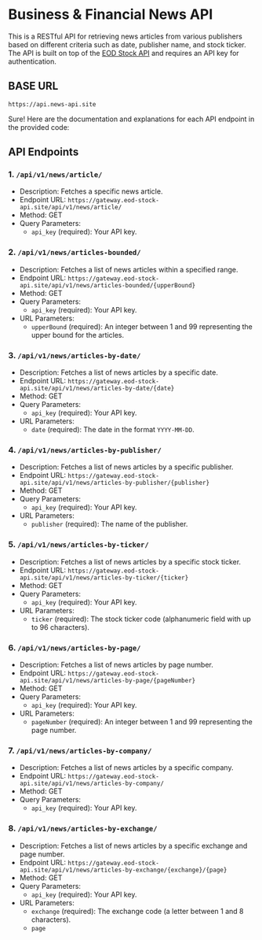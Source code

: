 
# Business & Financial News API

This is a RESTful API for retrieving news articles from various publishers based on different criteria such as date, publisher name, and stock ticker. The API is built on top of the [EOD Stock API](https://eod-stock-api.site/) and requires an API key for authentication.


## BASE URL

    https://api.news-api.site



Sure! Here are the documentation and explanations for each API endpoint in the provided code:

## API Endpoints

### 1. `/api/v1/news/article/`

- Description: Fetches a specific news article.
- Endpoint URL: `https://gateway.eod-stock-api.site/api/v1/news/article/`
- Method: GET
- Query Parameters:
  - `api_key` (required): Your API key.

### 2. `/api/v1/news/articles-bounded/`

- Description: Fetches a list of news articles within a specified range.
- Endpoint URL: `https://gateway.eod-stock-api.site/api/v1/news/articles-bounded/{upperBound}`
- Method: GET
- Query Parameters:
  - `api_key` (required): Your API key.
- URL Parameters:
  - `upperBound` (required): An integer between 1 and 99 representing the upper bound for the articles.

### 3. `/api/v1/news/articles-by-date/`

- Description: Fetches a list of news articles by a specific date.
- Endpoint URL: `https://gateway.eod-stock-api.site/api/v1/news/articles-by-date/{date}`
- Method: GET
- Query Parameters:
  - `api_key` (required): Your API key.
- URL Parameters:
  - `date` (required): The date in the format `YYYY-MM-DD`.

### 4. `/api/v1/news/articles-by-publisher/`

- Description: Fetches a list of news articles by a specific publisher.
- Endpoint URL: `https://gateway.eod-stock-api.site/api/v1/news/articles-by-publisher/{publisher}`
- Method: GET
- Query Parameters:
  - `api_key` (required): Your API key.
- URL Parameters:
  - `publisher` (required): The name of the publisher.

### 5. `/api/v1/news/articles-by-ticker/`

- Description: Fetches a list of news articles by a specific stock ticker.
- Endpoint URL: `https://gateway.eod-stock-api.site/api/v1/news/articles-by-ticker/{ticker}`
- Method: GET
- Query Parameters:
  - `api_key` (required): Your API key.
- URL Parameters:
  - `ticker` (required): The stock ticker code (alphanumeric field with up to 96 characters).

### 6. `/api/v1/news/articles-by-page/`

- Description: Fetches a list of news articles by page number.
- Endpoint URL: `https://gateway.eod-stock-api.site/api/v1/news/articles-by-page/{pageNumber}`
- Method: GET
- Query Parameters:
  - `api_key` (required): Your API key.
- URL Parameters:
  - `pageNumber` (required): An integer between 1 and 99 representing the page number.

### 7. `/api/v1/news/articles-by-company/`

- Description: Fetches a list of news articles by a specific company.
- Endpoint URL: `https://gateway.eod-stock-api.site/api/v1/news/articles-by-company/`
- Method: GET
- Query Parameters:
  - `api_key` (required): Your API key.

### 8. `/api/v1/news/articles-by-exchange/`

- Description: Fetches a list of news articles by a specific exchange and page number.
- Endpoint URL: `https://gateway.eod-stock-api.site/api/v1/news/articles-by-exchange/{exchange}/{page}`
- Method: GET
- Query Parameters:
  - `api_key` (required): Your API key.
- URL Parameters:
  - `exchange` (required): The exchange code (a letter between 1 and 8 characters).
  - `page`